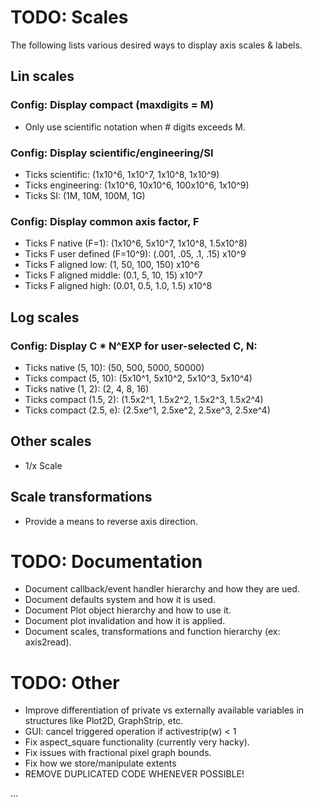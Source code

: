 # TODO: Scales

The following lists various desired ways to display axis scales & labels.

## Lin scales

### Config: Display compact (maxdigits = M)
 - Only use scientific notation when # digits exceeds M.

### Config: Display scientific/engineering/SI
 - Ticks scientific: (1x10^6, 1x10^7, 1x10^8, 1x10^9)
 - Ticks engineering: (1x10^6, 10x10^6, 100x10^6, 1x10^9)
 - Ticks SI: (1M, 10M, 100M, 1G)

### Config: Display common axis factor, F
 - Ticks F native (F=1): (1x10^6, 5x10^7, 1x10^8, 1.5x10^8)
 - Ticks F user defined (F=10^9): (.001, .05, .1, .15) x10^9
 - Ticks F aligned low: (1, 50, 100, 150) x10^6
 - Ticks F aligned middle: (0.1, 5, 10, 15) x10^7
 - Ticks F aligned high: (0.01, 0.5, 1.0, 1.5) x10^8

## Log scales

### Config: Display C * N^EXP for user-selected C, N:
 - Ticks native (5, 10): (50, 500, 5000, 50000)
 - Ticks compact (5, 10): (5x10^1, 5x10^2, 5x10^3, 5x10^4)
 - Ticks native (1, 2): (2, 4, 8, 16)
 - Ticks compact (1.5, 2): (1.5x2^1, 1.5x2^2, 1.5x2^3, 1.5x2^4)
 - Ticks compact (2.5, e): (2.5xe^1, 2.5xe^2, 2.5xe^3, 2.5xe^4)

## Other scales

 - 1/x Scale

## Scale transformations

 - Provide a means to reverse axis direction.


# TODO: Documentation

 - Document callback/event handler hierarchy and how they are ued.
 - Document defaults system and how it is used.
 - Document Plot object hierarchy and how to use it.
 - Document plot invalidation and how it is applied.
 - Document scales, transformations and function hierarchy (ex: axis2read).

# TODO: Other

 - Improve differentiation of private vs externally available variables in structures like Plot2D, GraphStrip, etc.
 - GUI: cancel triggered operation if activestrip(w) < 1
 - Fix aspect_square functionality (currently very hacky).
 - Fix issues with fractional pixel graph bounds.
 - Fix how we store/manipulate extents
 - REMOVE DUPLICATED CODE WHENEVER POSSIBLE!


...

